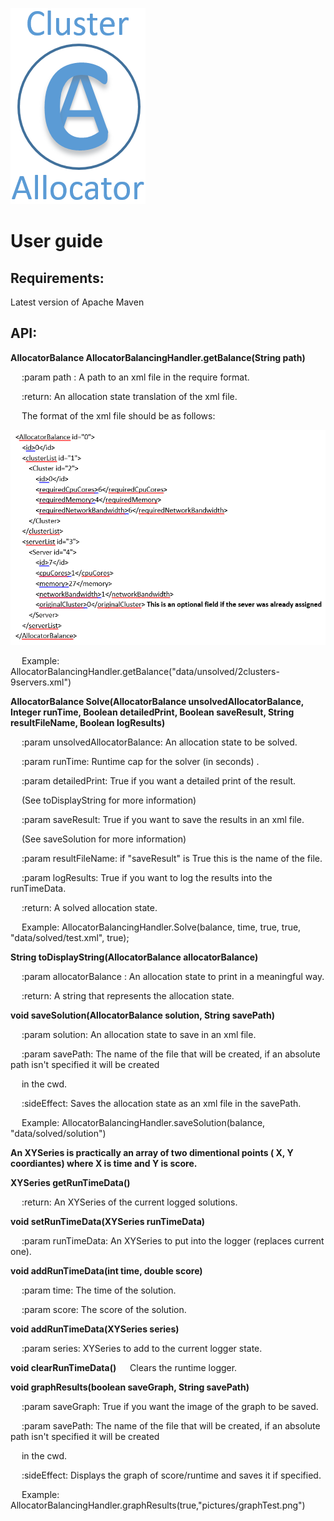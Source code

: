 ﻿﻿![Screenshot](/pictures/ClusterAllocatorLogo.png)

# User guide

## Requirements:

Latest version of Apache Maven

## API:

**AllocatorBalance AllocatorBalancingHandler.getBalance(String path)**

  &emsp; :param path : A path to an xml file in the require format.

  &emsp; :return: An allocation state translation of the xml file.

  &emsp; The format of the xml file should be as follows:

﻿![Screenshot](/pictures/xmlExample.png)
 
 &emsp; Example: AllocatorBalancingHandler.getBalance("data/unsolved/2clusters-9servers.xml")



**AllocatorBalance Solve(AllocatorBalance unsolvedAllocatorBalance, Integer runTime, Boolean detailedPrint, Boolean saveResult, String resultFileName, Boolean logResults)**

&emsp;  :param unsolvedAllocatorBalance: An allocation state to be solved.

&emsp;  :param runTime: Runtime cap for the solver (in seconds) .

&emsp;  :param detailedPrint: True if you want a detailed print of the result. 

&emsp; (See toDisplayString for more information)

&emsp;  :param saveResult: True if you want to save the results in an xml file.

&emsp; (See saveSolution for more information)

&emsp;  :param resultFileName: if "saveResult" is True this is the name of the file.

&emsp;  :param logResults: True if you want to log the results into the runTimeData.

&emsp;  :return: A solved allocation state.

&emsp;  Example: AllocatorBalancingHandler.Solve(balance, time, true, true, "data/solved/test.xml", true);



**String toDisplayString(AllocatorBalance allocatorBalance)**

&emsp;  :param allocatorBalance : An allocation state to print in a meaningful way.

&emsp;  :return: A string that represents the allocation state.


**void saveSolution(AllocatorBalance solution, String savePath)**

 &emsp; :param solution: An allocation state to save in an xml file.

 &emsp; :param savePath: The name of the file that will be created, if an absolute path isn't specified it will be created

&emsp; in the cwd.

 &emsp; :sideEffect: Saves the allocation state as an xml file in the savePath.

&emsp;  Example: AllocatorBalancingHandler.saveSolution(balance, "data/solved/solution")



**An XYSeries is practically an array of two dimentional points ( X, Y coordiantes) where X is time and Y is score.**



**XYSeries getRunTimeData()**

 &emsp; :return: An XYSeries of the current logged solutions.



**void setRunTimeData(XYSeries runTimeData)**

 &emsp; :param runTimeData: An XYSeries to put into the logger (replaces current one).


**void addRunTimeData(int time, double score)**

&emsp;  :param time: The time of the solution.

&emsp;  :param score:  The score of the solution.



**void addRunTimeData(XYSeries series)**

&emsp;  :param series: XYSeries to add to the current logger state.



**void clearRunTimeData()**
&emsp;  Clears the runtime logger.



**void graphResults(boolean saveGraph, String savePath)**

&emsp;  :param saveGraph: True if you want the image of the graph to be saved.

&emsp;  :param savePath: The name of the file that will be created, if an absolute path isn't specified it will be created

&emsp; in the cwd.

&emsp;  :sideEffect: Displays the graph of score/runtime and saves it if specified.

&emsp;  Example: AllocatorBalancingHandler.graphResults(true,"pictures/graphTest.png")



